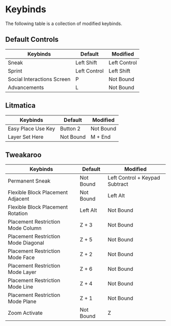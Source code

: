# Keybinds

The following table is a collection of modified keybinds.

## Default Controls

| Keybinds | Default | Modified |
| --- | --- | --- |
| Sneak | Left Shift | Left Control |
| Sprint | Left Control | Left Shift |
| Social Interactions Screen | P | Not Bound |
| Advancements | L | Not Bound |

## Litmatica

| Keybinds | Default | Modified |
| --- | --- | --- |
| Easy Place Use Key | Button 2 | Not Bound |
| Layer Set Here | Not Bound | M + End |


## Tweakaroo

| Keybinds | Default | Modified |
| --- | --- | --- |
| Permanent Sneak | Not Bound | Left Control + Keypad Subtract |
| Flexible Block Placement Adjacent | Not Bound | Left Alt |
| Flexible Block Placement Rotation | Left Alt | Not Bound |
| Placement Restriction Mode Column| Z + 3 | Not Bound |
| Placement Restriction Mode Diagonal | Z + 5| Not Bound |
| Placement Restriction Mode Face | Z + 2 | Not Bound |
| Placement Restriction Mode Layer| Z + 6 | Not Bound |
| Placement Restriction Mode Line | Z + 4 | Not Bound |
| Placement Restriction Mode Plane | Z + 1 | Not Bound |
| Zoom Activate | Not Bound | Z |
